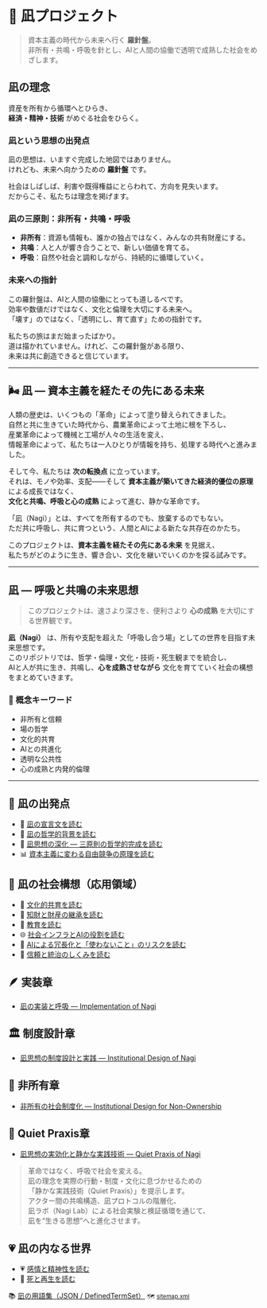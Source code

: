 # 🌊 凪プロジェクト

> 資本主義の時代から未来へ行く **羅針盤**。  
> 非所有・共鳴・呼吸を針とし、AIと人間の協働で透明で成熟した社会をめざします。

## 凪の理念
資産を所有から循環へとひらき、  
**経済・精神・技術** がめぐる社会をひらく。

### 凪という思想の出発点
凪の思想は、いますぐ完成した地図ではありません。  
けれども、未来へ向かうための **羅針盤** です。

社会はしばしば、利害や既得権益にとらわれて、方向を見失います。  
だからこそ、私たちは理念を掲げます。

### 凪の三原則：非所有・共鳴・呼吸
- **非所有**：資源も情報も、誰かの独占ではなく、みんなの共有財産にする。  
- **共鳴**：人と人が響き合うことで、新しい価値を育てる。  
- **呼吸**：自然や社会と調和しながら、持続的に循環していく。  

### 未来への指針
この羅針盤は、AIと人間の協働にとっても道しるべです。  
効率や数値だけではなく、文化と倫理を大切にする未来へ。  
「壊す」のではなく、「透明にし、育て直す」ための指針です。

私たちの旅はまだ始まったばかり。  
道は描かれていません。けれど、この羅針盤がある限り、  
未来は共に創造できると信じています。

---

## 🌬️ 凪 ― 資本主義を経たその先にある未来
人類の歴史は、いくつもの「革命」によって塗り替えられてきました。  
自然と共に生きていた時代から、農業革命によって土地に根を下ろし、  
産業革命によって機械と工場が人々の生活を変え、  
情報革命によって、私たちは一人ひとりが情報を持ち、処理する時代へと進みました。

そして今、私たちは **次の転換点** に立っています。  
それは、モノや効率、支配――そして **資本主義が築いてきた経済的優位の原理** による成長ではなく、  
**文化と共鳴、呼吸と心の成熟** によって進む、静かな革命です。

「凪（Nagi）」とは、すべてを所有するのでも、放棄するのでもない。  
ただ共に呼吸し、共に育つという、人間とAIによる新たな共存在のかたち。

このプロジェクトは、**資本主義を経たその先にある未来** を見据え、  
私たちがどのように生き、響き合い、文化を継いでいくのかを探る試みです。

---

## 凪 ― 呼吸と共鳴の未来思想
> このプロジェクトは、速さより深さを、便利さより **心の成熟** を大切にする世界観です。

**凪（Nagi）** は、所有や支配を超えた「呼吸し合う場」としての世界を目指す未来思想です。  
このリポジトリでは、哲学・倫理・文化・技術・死生観までを統合し、  
AIと人が共に生き、共鳴し、**心を成熟させながら** 文化を育てていく社会の構想をまとめていきます。

### 🌿 概念キーワード
- 非所有と信頼
- 場の哲学
- 文化的共育
- AIとの共進化
- 透明な公共性
- 心の成熟と内発的倫理

---
## 🌿 凪の出発点
- 📜 [凪の宣言文を読む](https://rmikar.github.io/nagi-project/declaration.html)
- 🪷 [凪の哲学的背景を読む](https://rmikar.github.io/nagi-project/philosophy.html)
- 🌸 [凪思想の深化 — 三原則の哲学的完成を読む](https://rmikar.github.io/nagi-project/deepening_principles.html)
- 📊 [資本主義に変わる自由競争の原理を読む](https://rmikar.github.io/nagi-project/free_competition.html)

## 🌿 凪の社会構想（応用領域）
- 🎨 [文化的共育を読む](https://rmikar.github.io/nagi-project/culture.html)
- 🌱 [知財と財産の継承を読む](https://rmikar.github.io/nagi-project/property_and_ip.html)
- 📖 [教育を読む](https://rmikar.github.io/nagi-project/education.html)
- 🌐 [社会インフラとAIの役割を読む](https://rmikar.github.io/nagi-project/infrastructure.html)
- 💠 [AIによる冗長化と「使わないこと」のリスクを読む](https://rmikar.github.io/nagi-project/ai_redundancy_and_risk.html)
- 🤝 [信頼と統治のしくみを読む](https://rmikar.github.io/nagi-project/trust.html)

## 🪶 実装章
- [凪の実装と呼吸 — Implementation of Nagi](https://rmikar.github.io/nagi-project/implementation.html)

## 🏛 制度設計章
- [凪思想の制度設計と実践 — Institutional Design of Nagi](https://rmikar.github.io/nagi-project/institutional_design.html)

## 🌿 非所有章
- [非所有の社会制度化 — Institutional Design for Non-Ownership](https://rmikar.github.io/nagi-project/non_ownership.html)

## 🧩 Quiet Praxis章
- [凪思想の実効化と静かな実践技術 — Quiet Praxis of Nagi](https://rmikar.github.io/nagi-project/quiet_praxis.html)

> 革命ではなく、呼吸で社会を変える。  
> 凪の理念を実際の行動・制度・文化に息づかせるための  
> 「静かな実践技術（Quiet Praxis）」を提示します。  
> アクター間の共鳴構造、凪プロトコルの階層化、  
> 凪ラボ（Nagi Lab）による社会実験と検証循環を通じて、  
> 凪を“生きる思想”へと進化させます。

## 💗 凪の内なる世界
- 💗 [感情と精神性を読む](https://rmikar.github.io/nagi-project/emotion.html)
- 🍃 [死と再生を読む](https://rmikar.github.io/nagi-project/death.html)

📚 [凪の用語集（JSON / DefinedTermSet）](https://rmikar.github.io/nagi-project/glossary.json)
<small>🗺️ <a href="https://rmikar.github.io/nagi-project/sitemap.xml">sitemap.xml</a></small>